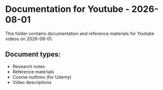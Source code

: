 # Documentation for Youtube - 2026-08-01

This folder contains documentation and reference materials for Youtube videos on 2026-08-01.

## Document types:
- Research notes
- Reference materials
- Course outlines (for Udemy)
- Video descriptions

